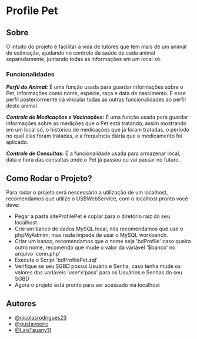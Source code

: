 
# Profile Pet

## Sobre
O intuito do projeto é facilitar a vida de tutores que tem mais de um animal de estimação, ajudando no controle da saúde de cada animal separadamente, juntando todas as informações em um local só.

### Funcionalidades
***Perfil do Animal:***
É uma função usada para guardar informações sobre o Pet, informações como nome, espécie, raça e data de nascimento. E esse perfil posteriormente irá vincular todas as outras funcionalidades ao perfil deste animal.

***Controle de Medicações e Vacinações:*** É uma função usada para guardar informações sobre as medições que o Pet está tratando, assim mostrando em um local só, o histórico de medicações que já foram tratadas, o período no qual elas foram tratadas, e a frequência diária que o medicamento foi aplicado.

***Controle de Consultas:*** É a funcionalidade usada para armazenar local, data e hora das consultas onde o Pet já passou ou vai passar no futuro.
## Como Rodar o Projeto?
Para rodar o projeto será nescessário a utilização de um localhost, recomendamos que utilize o USBWebService, com o localhost pronto você deve:
- Pegar a pasta siteProfilePet e copiar para o diretório raiz do seu localhost. 
- Crie um banco de dados MySQL local, nós recomendamos que use o phpMyAdmim, mas nada impede de usar o MySQL workbench. 
- Criar um banco, recomendamos que o nome seja 'bdProfile' caso queira outro nome, recomendo que mude o valor da variável '$banco' no arquivo 'conn.php'
- Execute o Script 'bdProfilePet.sql'
- Verifique se seu SGBD possui Usuário e Senha, caso tenha mude os valores das variáveis '$user' e '$pass' para os Usuários e Senhas do seu SGBD
- Agora o projeto está pronto para ser acessado via localhost

## Autores

- [@nicolasrodrigues23](https://github.com/NicolasRodrigues23)
- [@gustavoeric](https://github.com/GustavoEric/GustavoEric)
- [@LaisTauany11](https://github.com/LaisTauany11)
